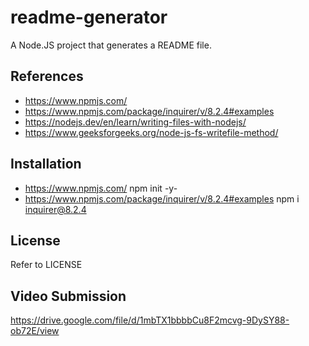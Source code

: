 # readme-generator

A Node.JS project that generates a README file.

## References

- https://www.npmjs.com/
- https://www.npmjs.com/package/inquirer/v/8.2.4#examples
- https://nodejs.dev/en/learn/writing-files-with-nodejs/
- https://www.geeksforgeeks.org/node-js-fs-writefile-method/

## Installation

- https://www.npmjs.com/ npm init -y-
- https://www.npmjs.com/package/inquirer/v/8.2.4#examples npm i inquirer@8.2.4

## License

Refer to LICENSE

## Video Submission
https://drive.google.com/file/d/1mbTX1bbbbCu8F2mcvg-9DySY88-ob72E/view
